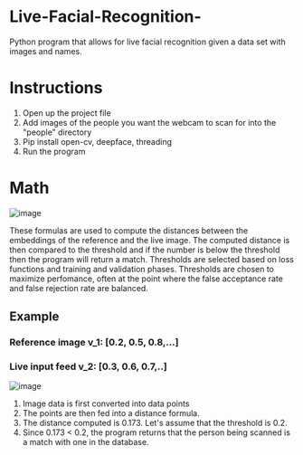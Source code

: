# Live-Facial-Recognition-
Python program that allows for live facial recognition given a data set with images and names.

# Instructions
1. Open up the project file
2. Add images of the people you want the webcam to scan for into the "people" directory
3. Pip install open-cv, deepface, threading
4. Run the program

# Math
![image](https://github.com/user-attachments/assets/bf8b07c2-418e-4b8e-85ec-16e2ec7c5188)

These formulas are used to compute the distances between the embeddings of the reference and the live image.
The computed distance is then compared to the threshold and if the number is below the threshold then the program will return a match.
Thresholds are selected based on loss functions and training and validation phases. Thresholds are chosen to maximize perfomance, often at the point where the false acceptance rate and false rejection rate are balanced.
## Example
### Reference image v_1: [0.2, 0.5, 0.8,...]
### Live input feed v_2: [0.3, 0.6, 0.7,..]
![image](https://github.com/user-attachments/assets/5f332022-5af0-4c4b-84b5-7f15dbc7aae3)

1. Image data is first converted into data points
2. The points are then fed into a distance formula.
3. The distance computed is 0.173. Let's assume that the threshold is 0.2.
4. Since 0.173 < 0.2, the program returns that the person being scanned is a match with one in the database.
